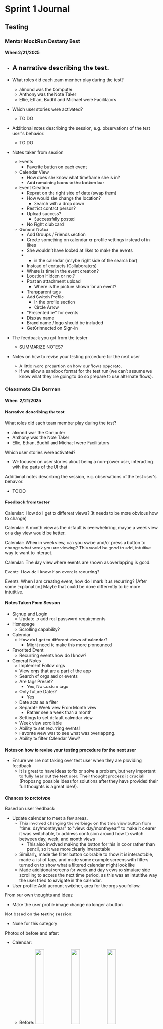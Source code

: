 # Sprint 1 Journal

## Testing

### Mentor MockRun Destany Best
#### When 2/21/2025

- A narrative describing the test.
    - 

- What roles did each team member play during the test?
    - almond was the Computer
    - Anthony was the Note Taker
    - Ellie, Ethan, Budhil and Michael were Facilitators

- Which user stories were activated?
    - TO DO

- Additional notes describing the session, e.g. observations of the test user's behavior.
    - TO DO

- Notes taken from session
    - Events
        - Favorite button on each event 
    - Calendar View
        - How does she know what timeframe she is in?
        - Add remaining Icons to the bottom bar
    - Event Creation
        - Repeat on the right side of date (swap them)
        - How would she change the location? 
            - Search with a drop down
        - Restrict contact person?
        - Upload success?
            - Successfully posted
        - No Fight club card
    - General Notes
        - Add Groups /  Friends section
        - Create something on calendar or profile settings instead of in likes
        - She wouldn’t have looked at likes to make the events
        - + in the calendar (maybe right side of the search bar)
        - Instead of contacts (Collaborators)
        - Where is time in the event creation?
        - Location Hidden or not?
        - Post an attachment upload
            - Where is the picture shown for an event?
        - Transparent tags
        - Add Switch Profile 
            - In the profile section
            - Circle Arrow
        - “Presented by” for events
        - Display name
        - Brand name / logo should be included
        - GetGrinnected on Sign-in

- The feedback you got from the tester
    -  SUMMARIZE NOTES?

- Notes on how to revise your testing procedure for the next user 
    - A little more prepartion on how our flows opperate.
    - If we allow a sandbox format for the test run (we can't assume we know what they are going to do so prepare to use alternate flows).

### Classmate Ella Berman
#### When: 2/21/2025

#### Narrative describing the test

What roles did each team member play during the test?
- almond was the Computer
- Anthony was the Note Taker
- Ellie, Ethan, Budhil and Michael were Facilitators

Which user stories were activated?
- We focused on user stories about being a non-power user, interacting with the parts of the UI that 

Additional notes describing the session, e.g. observations of the test user's behavior.
- TO DO

#### Feedback from tester

Calendar: How do I get to different views? (It needs to be more obvious how to change)

Calendar: A month view as the default is overwhelming, maybe a week view or a day view would be better.

Calendar: When in week view, can you swipe and/or press a button to change what week you are viewing? This would be good to add, intuitive way to want to interact.

Calendar: The day view where events are shown as overlapping is good.

Events: How do I know if an event is recurring?

Events: When I am creating event, how do I mark it as recurring? [After some explanation] Maybe that could be done differently to be more intutitive.

#### Notes Taken From Session

- Signup and Login
    - Update to add real password requirements
- Homepage
    - Scrolling capability?
- Calendar
    - How do I get to different views of calendar?
        - Might need to make this more pronounced
- Favorited Event
    - Recurring events how do I know?
- General Notes
    - Implement Follow orgs
    - View orgs that are a part of the app
    - Search of orgs and or events
    - Are tags Preset?
        - Yes, No custom tags
    - Only future Dates?
        - Yes
    - Date acts as a filter
    - Separate Week view From Month view
        - Rather see a week than a month
    - Settings to set default calendar view
    - Week view scrollable
    - Ability to set recurring events!
    - Favorite view was to see what was overlapping.
    - Ability to filter Calendar View?

#### Notes on how to revise your testing procedure for the next user

- Ensure we are not talking over test user when they are providing feedback
    - It is great to have ideas to fix or solve a problem, but very important to fully hear out the test user. Their thought process is crucial! (Proposing possible ideas for solutions after they have provided their full thoughts is a great idea!).

####  Changes to prototype

Based on user feedback:
- Update calendar to meet a few areas.
    - This involved changing the verbiage on the time view button from "time: day/month/year" to "view: day/month/year" to make it clearer it was switchable, to address confusion around how to switch between day, week, and month views
        - This also involved making the button for this in color rather than pencil, so it was more clearly interactable
    - Similarly, made the filter button colorable to show it is interactable, made a list of tags, and made some example screens with filters turned on to show what a filtered calendar might look like
    - Made additional screens for week and day views to simulate side scrolling to access the next time period, as this was an intutitive way the user tried to navigate in the calendar.
- User profile: Add account switcher, area for the orgs you follow.

From our own thoughts and ideas:
- Make the user profile image change no longer a button

Not based on the testing session:
- None for this category

Photos of before and after:

- Calendar:
    - Before: <img src="images/ellie_IMG_3351.jpg" width="25%"> <img src="images/ellie_IMG_3352.jpg" width="25%"> <img src="images/ellie_IMG_3353.jpg" width="25%"> <img src="images/ellie_IMG_3354.jpg" width="25%"> <img src="images/ellie_IMG_3355.jpg" width="25%"> <img src="images/ellie_IMG_3356.jpg" width="25%"> 
    - After: <img src= "images/ellie_new_view_filters.JPG" width = "25%"> <img src= "images/ellie_scrolling.JPG" width = "75%">

- Event Creation:
    - Before: <img src="images/Budhil_Draft_Before_Original.jpg" width="25%"><img src="images/Budhil_Event_Creation_1.jpg" width="25%"><img src="images/Budhil_Favorites_1.jpg" width="25%">
    - After: <img src="images/Budhil_Draft_2.jpg" width="25%"><img src="images/Budhil_Event_Creation_2.jpg" width="25%"><img src="images/Budhil_Favorites_2.jpg" width="25%">

- Profile and Settings:
    - Before: <img src="images/almond_IMG_01.jpg" width="25%">
    - After: <img src="images/almond_IMG_02.jpg" width="25%"> <img src="images/almond_IMG_03.jpg" width="25%">

- Homepage:
    - Before: <img src="images/ethan_IMG_8351.jpg" width="50%">
    - TO DO: Is this being changed?

### Stakeholder Review: Lily

**Who:** Lily
- Lily is a naive user of this product
- Not an org leader, just a normal user.

**When:** 2/24/2025

#### Narrative

We started off by introducing Lily to the general idea of what we were working on and why we were asking for her for help. Then we started at the login screen of the app and had her log in, then navigate the app towards what interested her. We finished up the session by asking her some closing questions, than thanked her for her help.

#### Team roles

Ethan and Ellie were facilitators, Michael was the computer, and Anthony and almond took notes as we went. Budhil couldn't be at this meeting due to scheduling.

#### User stories activated

Here are some that seem the most relevant.

- See upcoming events as a first year (Jessica)
- See only events that are relevant to you (Abby)
- Get updated on event time changes and cancellations (Sarah)

#### Session notes

This is a cleaned-up version of the notes taken live during the session, only the stuff that feels relevant to what this assignment is asking for.

- Use case: She wants to use her phone to check when stuff is going on (the Grinnell website doesn't satisfy this), but doesn't like getting news through Instagram.
- A question that came up multiple times: "How do I get back?"
    - Not familiar with the bottom bar layout
    - Don't dismiss this as "she's doing it wrong" -- this is useful feedback!
- **joke testimonial** (she really did say this): "The first rule of fight club is to put it on GetGrinnected"

#### Feedback from the tester

Also taken from session notes.

- When I tap on a day on the calendar, does it go to that day? Or the event my finger touched?
    - The size of actual phones compared to the prototype is very relevant here. (Similar to Leah's feedback from class today)
- Wants to see if a lot of people have also favorited an event.
- Why would I want to have more than one account?
    - Shows what this looks like from a non org leader perspective, doesn't really make sense.
- There should be a clearer indication that clicking on the photo in your profile will change it.
- It's good to have tags when viewing an event. 
- When an event gets cancelled, does the app notify me?
    - It probably should if you are subscribed to it, good to be thinking about now.

Question for her: What features might you want in an app like this?

- Pictures on the events.
- Social part is nice, but she doesn't feel it's necessary.
    - Discussion afterwards: Highlight this may not be true for all users, Ellie says Lily tends to care less about social features like this one.

Question for her: Did any parts of the interaction feel less intuitive?

- Home bar confusing, seems like it doesn't read well to her
- Scroll bar currently doesn't make sense

#### Changes to test procedure for next user

- She asked "is there something I'm missing?" when she was done looking around the prototype, for next user let's make our intro a little bit longer so it includes:
    - We are doing this at a very early stage of design, your feedback is vital
    - The actual procedure we are trying to follow with them
        - For future user tests, they are going to be power users / event creators so this will be part of the testing we make sure to do with them. Include this.
- Let's continue mixing up the roles so different people get different experiences.
